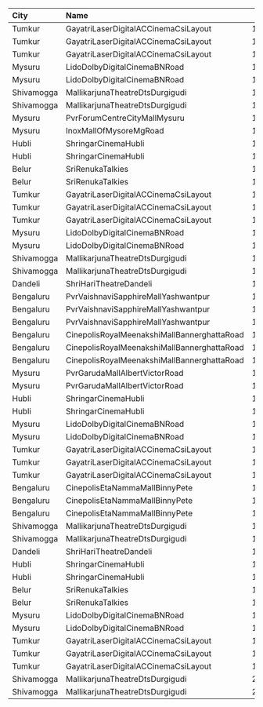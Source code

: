 | City       | Name                                        |  Time | Type        | Price | Capacity | Booked |
| :--------- | :------------------------------------------ | ----: | :---------- | ----: | -------: | -----: |
| Tumkur     | GayatriLaserDigitalACCinemaCsiLayout        | 10:15 | Balcony     |  150₹ |      209 |    138 |
| Tumkur     | GayatriLaserDigitalACCinemaCsiLayout        | 10:15 | MiniBalcony |  110₹ |      210 |    140 |
| Tumkur     | GayatriLaserDigitalACCinemaCsiLayout        | 10:15 | Second      |  100₹ |      219 |    144 |
| Mysuru     | LidoDolbyDigitalCinemaBNRoad                | 10:15 | Balcony     |  120₹ |      244 |    122 |
| Mysuru     | LidoDolbyDigitalCinemaBNRoad                | 10:15 | Second      |  100₹ |      456 |    228 |
| Shivamogga | MallikarjunaTheatreDtsDurgigudi             | 11:00 | Balcony     |  150₹ |      208 |    170 |
| Shivamogga | MallikarjunaTheatreDtsDurgigudi             | 11:00 | First       |  100₹ |      312 |    208 |
| Mysuru     | PvrForumCentreCityMallMysuru                | 11:15 | Classic     |  110₹ |       75 |      0 |
| Mysuru     | InoxMallOfMysoreMgRoad                      | 11:30 | Club        |  140₹ |      125 |      0 |
| Hubli      | ShringarCinemaHubli                         | 12:00 | Balcony     |  100₹ |      190 |      0 |
| Hubli      | ShringarCinemaHubli                         | 12:00 | DressCircle |   80₹ |      504 |      0 |
| Belur      | SriRenukaTalkies                            | 13:00 | Balcony     |  121₹ |       33 |      8 |
| Belur      | SriRenukaTalkies                            | 13:00 | FirstClass  |  101₹ |      110 |     10 |
| Tumkur     | GayatriLaserDigitalACCinemaCsiLayout        | 13:15 | Balcony     |  150₹ |      209 |    138 |
| Tumkur     | GayatriLaserDigitalACCinemaCsiLayout        | 13:15 | MiniBalcony |  110₹ |      210 |    140 |
| Tumkur     | GayatriLaserDigitalACCinemaCsiLayout        | 13:15 | Second      |  100₹ |      219 |    144 |
| Mysuru     | LidoDolbyDigitalCinemaBNRoad                | 13:15 | Balcony     |  120₹ |      244 |    122 |
| Mysuru     | LidoDolbyDigitalCinemaBNRoad                | 13:15 | Second      |  100₹ |      456 |    228 |
| Shivamogga | MallikarjunaTheatreDtsDurgigudi             | 14:00 | Balcony     |  150₹ |      208 |    170 |
| Shivamogga | MallikarjunaTheatreDtsDurgigudi             | 14:00 | First       |  100₹ |      312 |    208 |
| Dandeli    | ShriHariTheatreDandeli                      | 14:15 | Balcony     |  150₹ |       90 |      0 |
| Bengaluru  | PvrVaishnaviSapphireMallYashwantpur         | 14:30 | Classic     |  112₹ |       43 |      3 |
| Bengaluru  | PvrVaishnaviSapphireMallYashwantpur         | 14:30 | Prime       |  112₹ |       18 |      8 |
| Bengaluru  | PvrVaishnaviSapphireMallYashwantpur         | 14:30 | Recliner    |  200₹ |        6 |      2 |
| Bengaluru  | CinepolisRoyalMeenakshiMallBannerghattaRoad | 14:35 | Normal      |  130₹ |       12 |      0 |
| Bengaluru  | CinepolisRoyalMeenakshiMallBannerghattaRoad | 14:35 | Executive   |  130₹ |       25 |      0 |
| Bengaluru  | CinepolisRoyalMeenakshiMallBannerghattaRoad | 14:35 | Premium     |  130₹ |       20 |      4 |
| Mysuru     | PvrGarudaMallAlbertVictorRoad               | 14:55 | Classic     |  100₹ |      120 |      9 |
| Mysuru     | PvrGarudaMallAlbertVictorRoad               | 14:55 | Prime       |  130₹ |       13 |      1 |
| Hubli      | ShringarCinemaHubli                         | 15:00 | Balcony     |  100₹ |      190 |      0 |
| Hubli      | ShringarCinemaHubli                         | 15:00 | DressCircle |   80₹ |      504 |      0 |
| Mysuru     | LidoDolbyDigitalCinemaBNRoad                | 16:15 | Balcony     |  120₹ |      244 |    122 |
| Mysuru     | LidoDolbyDigitalCinemaBNRoad                | 16:15 | Second      |  100₹ |      456 |    228 |
| Tumkur     | GayatriLaserDigitalACCinemaCsiLayout        | 16:30 | Balcony     |  150₹ |      209 |    138 |
| Tumkur     | GayatriLaserDigitalACCinemaCsiLayout        | 16:30 | MiniBalcony |  110₹ |      210 |    140 |
| Tumkur     | GayatriLaserDigitalACCinemaCsiLayout        | 16:30 | Second      |  100₹ |      219 |    144 |
| Bengaluru  | CinepolisEtaNammaMallBinnyPete              | 17:00 | Normal      |  160₹ |        9 |      4 |
| Bengaluru  | CinepolisEtaNammaMallBinnyPete              | 17:00 | Executive   |  160₹ |       81 |     41 |
| Bengaluru  | CinepolisEtaNammaMallBinnyPete              | 17:00 | Premium     |  160₹ |       52 |     26 |
| Shivamogga | MallikarjunaTheatreDtsDurgigudi             | 17:45 | Balcony     |  150₹ |      208 |    170 |
| Shivamogga | MallikarjunaTheatreDtsDurgigudi             | 17:45 | First       |  100₹ |      312 |    208 |
| Dandeli    | ShriHariTheatreDandeli                      | 17:45 | Balcony     |  150₹ |       90 |      0 |
| Hubli      | ShringarCinemaHubli                         | 18:00 | Balcony     |  100₹ |      190 |      0 |
| Hubli      | ShringarCinemaHubli                         | 18:00 | DressCircle |   80₹ |      504 |      0 |
| Belur      | SriRenukaTalkies                            | 19:00 | Balcony     |  121₹ |       33 |      8 |
| Belur      | SriRenukaTalkies                            | 19:00 | FirstClass  |  101₹ |      110 |     10 |
| Mysuru     | LidoDolbyDigitalCinemaBNRoad                | 19:15 | Balcony     |  120₹ |      244 |    122 |
| Mysuru     | LidoDolbyDigitalCinemaBNRoad                | 19:15 | Second      |  100₹ |      456 |    230 |
| Tumkur     | GayatriLaserDigitalACCinemaCsiLayout        | 19:30 | Balcony     |  150₹ |      209 |    138 |
| Tumkur     | GayatriLaserDigitalACCinemaCsiLayout        | 19:30 | MiniBalcony |  110₹ |      210 |    140 |
| Tumkur     | GayatriLaserDigitalACCinemaCsiLayout        | 19:30 | Second      |  100₹ |      219 |    144 |
| Shivamogga | MallikarjunaTheatreDtsDurgigudi             | 20:45 | Balcony     |  150₹ |      208 |    170 |
| Shivamogga | MallikarjunaTheatreDtsDurgigudi             | 20:45 | First       |  100₹ |      312 |    208 |